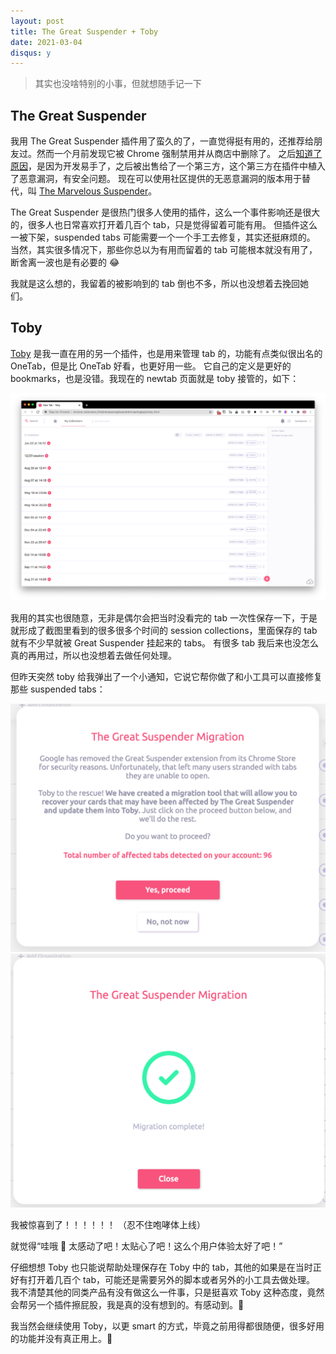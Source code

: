 ```yaml
---
layout: post
title: The Great Suspender + Toby
date: 2021-03-04
disqus: y
---
```


> 其实也没啥特别的小事，但就想随手记一下


## The Great Suspender

我用 The Great Suspender 插件用了蛮久的了，一直觉得挺有用的，还推荐给朋友过。然而一个月前发现它被 Chrome 强制禁用并从商店中删除了。
之后[知道了原因](https://www.v2ex.com/t/751442)，是因为开发易手了，之后被出售给了一个第三方，这个第三方在插件中植入了恶意漏洞，有安全问题。
现在可以使用社区提供的无恶意漏洞的版本用于替代，叫 [The Marvelous Suspender](https://chrome.google.com/webstore/detail/the-marvellous-suspender/noogafoofpebimajpfpamcfhoaifemoa?hl=en)。

The Great Suspender 是很热门很多人使用的插件，这么一个事件影响还是很大的，很多人也日常喜欢打开着几百个 tab，只是觉得留着可能有用。
但插件这么一被下架，suspended tabs 可能需要一个一个手工去修复，其实还挺麻烦的。
当然，其实很多情况下，那些你总以为有用而留着的 tab 可能根本就没有用了，断舍离一波也是有必要的 😂

我就是这么想的，我留着的被影响到的 tab 倒也不多，所以也没想着去挽回她们。

## Toby

[Toby](https://chrome.google.com/webstore/detail/toby-for-chrome/hddnkoipeenegfoeaoibdmnaalmgkpip?hl=en) 是我一直在用的另一个插件，也是用来管理 tab 的，功能有点类似很出名的 OneTab，但是比 OneTab 好看，也更好用一些。
它自己的定义是更好的 bookmarks，也是没错。我现在的 newtab 页面就是 toby 接管的，如下：

![](/assets/images/toby-newtab.png)

我用的其实也很随意，无非是偶尔会把当时没看完的 tab 一次性保存一下，于是就形成了截图里看到的很多很多个时间的 session collections，里面保存的 tab 就有不少早就被 Great Suspender 挂起来的 tabs。
有很多 tab 我后来也没怎么真的再用过，所以也没想着去做任何处理。

但昨天突然 toby 给我弹出了一个小通知，它说它帮你做了和小工具可以直接修复那些 suspended tabs：

![](/assets/images/toby-migration.png)
![](/assets/images/toby-migration-done.png)

我被惊喜到了！！！！！！
（忍不住咆哮体上线）

就觉得“哇哦 🤩 太感动了吧！太贴心了吧！这么个用户体验太好了吧！”

仔细想想 Toby 也只能说帮助处理保存在 Toby 中的 tab，其他的如果是在当时正好有打开着几百个 tab，可能还是需要另外的脚本或者另外的小工具去做处理。
我不清楚其他的同类产品有没有做这么一件事，只是挺喜欢 Toby 这种态度，竟然会帮另一个插件擦屁股，我是真的没有想到的。有感动到。🤣

我当然会继续使用 Toby，以更 smart 的方式，毕竟之前用得都很随便，很多好用的功能并没有真正用上。🌚
